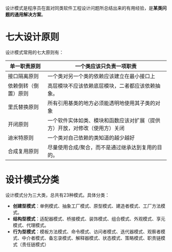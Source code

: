 设计模式是程序员在面对同类软件工程设计问题所总结出来的有用经验，是**某类问题的通用解决方案**。



# 七大设计原则



设计模式常用的七大原则有：

| 单一职责原则         | 一个类应该只负责一项职责                                     |
| -------------------- | ------------------------------------------------------------ |
| 接口隔离原则         | 一个类对另一个类的依赖应该建立在最小接口上                   |
| 依赖倒转（倒置）原则 | 高层模块不应该依赖底层模块，二者都应该依赖抽象。             |
| 里氏替换原则         | 所有引用基类的地方必须能透明地使用其子类的对象               |
| 开闭原则             | 一个软件实体如类、模块和函数应该对扩展（提供方）开放，对修改（使用方）关闭 |
| 迪米特原则           | 一个类对自己依赖的类知道的越少越好                           |
| 合成复用原则         | 尽量使用合成/聚合，而不是通过继承达到复用的目的。            |



# 设计模式分类

设计模式分为三大类，总共有23种模式。具体分类：

- **创建型模式**：单例模式、抽象工厂模式、原型模式、建造者模式、工厂方法模式。
- **结构型模式**：适配器模式、桥接模式、装饰模式、组合模式、外观模式、享元模式、代理模式。
- **行为型模式**：模板方法模式、命令模式、访问者模式、迭代器模式、观察者模式、中介者模式、备忘录模式、解释器模式、状态模式、策略模式、职责链模式（责任链模式）

